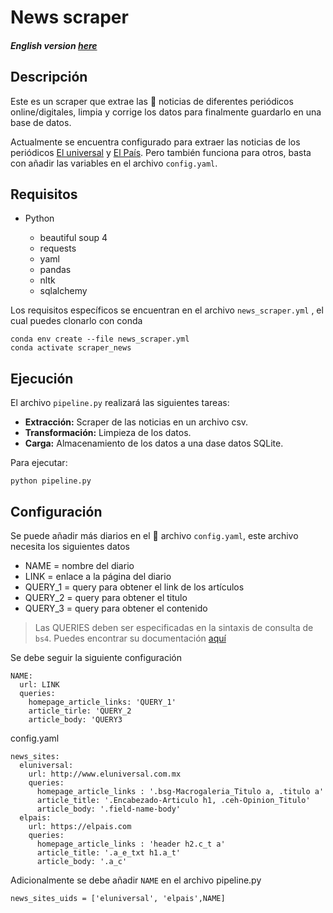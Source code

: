 # News scraper

##### English version [here](https://github.com/margarcuae/news_scraper)

## Descripción

Este es un scraper que  extrae las 📰 noticias de diferentes periódicos online/digitales, limpia y corrige los datos  para finalmente guardarlo en una base de datos. 

Actualmente se encuentra configurado para extraer las noticias de los periódicos [El universal](http://www.eluniversal.com.mx) y [El País](https://elpais.com). Pero también funciona para otros, basta con añadir las variables en el archivo `config.yaml`. 


## Requisitos
* Python 

  * beautiful soup 4
  * requests 
  * yaml
  * pandas
  * nltk 
  * sqlalchemy

Los requisitos específicos se encuentran en el archivo `news_scraper.yml` , el cual puedes clonarlo con conda 

```
conda env create --file news_scraper.yml
conda activate scraper_news
```

## Ejecución
El archivo `pipeline.py` realizará las siguientes tareas:
* **Extracción:** Scraper de las noticias en un archivo csv.
* **Transformación:**  Limpieza de los datos.
* **Carga:** Almacenamiento de los datos a una dase datos SQLite.

Para ejecutar: 
```
python pipeline.py
```

## Configuración

Se puede añadir más diarios en el 📂 archivo `config.yaml`, este archivo necesita los siguientes datos
* NAME = nombre del diario
* LINK = enlace a la página del diario 
* QUERY_1 = query para obtener el link de los artículos 
* QUERY_2 = query para obtener el titulo
* QUERY_3 = query para obtener el contenido

> Las QUERIES deben ser especificadas en la sintaxis de consulta de `bs4`. Puedes encontrar su documentación [aquí](https://beautiful-soup-4.readthedocs.io/en/latest/)

Se debe seguir la siguiente configuración
```
NAME:
  url: LINK
  queries:
    homepage_article_links: 'QUERY_1'
    article_tirle: 'QUERY_2
    article_body: 'QUERY3
```


config.yaml
```
news_sites:
  eluniversal:
    url: http://www.eluniversal.com.mx
    queries:
      homepage_article_links : '.bsg-Macrogaleria_Titulo a, .titulo a'
      article_title: '.Encabezado-Articulo h1, .ceh-Opinion_Titulo'
      article_body: '.field-name-body'
  elpais:
    url: https://elpais.com
    queries:
      homepage_article_links : 'header h2.c_t a'
      article_title: '.a_e_txt h1.a_t'
      article_body: '.a_c'

```

Adicionalmente se debe añadir `NAME` en el archivo pipeline.py 

```
news_sites_uids = ['eluniversal', 'elpais',NAME]

```